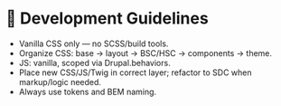 # 🔧 Development Guidelines

- Vanilla CSS only — no SCSS/build tools.
- Organize CSS: base → layout → BSC/HSC → components → theme.
- JS: vanilla, scoped via Drupal.behaviors.
- Place new CSS/JS/Twig in correct layer; refactor to SDC when markup/logic needed.
- Always use tokens and BEM naming.

